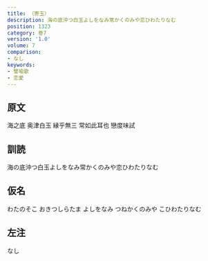 ```yaml
---
title: （寄玉）
description: 海の底沖つ白玉よしをなみ常かくのみや恋ひわたりなむ
position: 1323
category: 巻7
version: '1.0'
volume: 7
comparison:
- なし
keywords:
- 譬喩歌
- 恋愛
---
```


## 原文

海之底 奥津白玉 縁乎無三 常如此耳也 戀度味試

## 訓読

海の底沖つ白玉よしをなみ常かくのみや恋ひわたりなむ

## 仮名

わたのそこ おきつしらたま よしをなみ つねかくのみや こひわたりなむ

## 左注

なし

